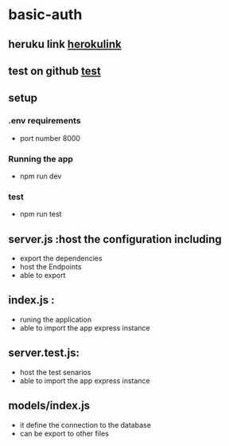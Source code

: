 # basic-auth


## heruku link [herokulink](https://ehabalshrida-api-server.herokuapp.com/)

## test on github [test](https://github.com/Ehabalshrida/api-server/actions)

## setup 

### .env requirements

 - port number 8000

 ### Running the app
 - npm run dev


 ### test 
 - npm run test


 ## server.js :host the configuration including
-  export the dependencies
- host the Endpoints
- able to export 

## index.js :
- runing the application 
- able to import the app express instance 

## server.test.js:
- host the test senarios
- able to import the app express instance

## models/index.js
- it define the connection to the database
- can be export to other files 
